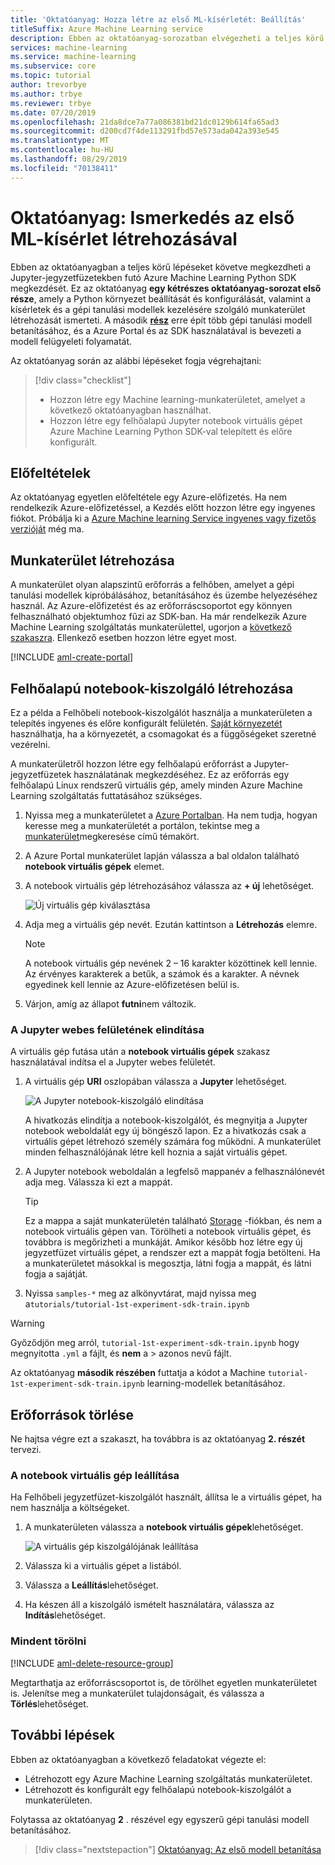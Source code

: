 ```yaml
---
title: 'Oktatóanyag: Hozza létre az első ML-kísérletét: Beállítás'
titleSuffix: Azure Machine Learning service
description: Ebben az oktatóanyag-sorozatban elvégezheti a teljes körű lépéseket a Jupyter-jegyzetfüzetekben futó Azure Machine Learning Python SDK megkezdéséhez.  Az első rész egy felhőalapú notebook-kiszolgáló környezet létrehozását, valamint a kísérletek és a gépi tanulási modellek kezelésére szolgáló munkaterület létrehozását ismerteti.
services: machine-learning
ms.service: machine-learning
ms.subservice: core
ms.topic: tutorial
author: trevorbye
ms.author: trbye
ms.reviewer: trbye
ms.date: 07/20/2019
ms.openlocfilehash: 21da8dce7a77a086381bd21dc0129b614fa65ad3
ms.sourcegitcommit: d200cd7f4de113291fbd57e573ada042a393e545
ms.translationtype: MT
ms.contentlocale: hu-HU
ms.lasthandoff: 08/29/2019
ms.locfileid: "70138411"
---
```

# <a name="tutorial-get-started-creating-your-first-ml-experiment"></a>Oktatóanyag: Ismerkedés az első ML-kísérlet létrehozásával

Ebben az oktatóanyagban a teljes körű lépéseket követve megkezdheti a Jupyter-jegyzetfüzetekben futó Azure Machine Learning Python SDK megkezdését. Ez az oktatóanyag **egy kétrészes oktatóanyag-sorozat első része**, amely a Python környezet beállítását és konfigurálását, valamint a kísérletek és a gépi tanulási modellek kezelésére szolgáló munkaterület létrehozását ismerteti. A második [**rész**](tutorial-1st-experiment-sdk-train.md) erre épít több gépi tanulási modell betanításához, és a Azure Portal és az SDK használatával is bevezeti a modell felügyeleti folyamatát.

Az oktatóanyag során az alábbi lépéseket fogja végrehajtani:

> [!div class="checklist"]
> * Hozzon létre egy Machine learning-munkaterületet, amelyet a következő oktatóanyagban használhat.
> * Hozzon létre egy felhőalapú Jupyter notebook virtuális gépet Azure Machine Learning Python SDK-val telepített és előre konfigurált.

## <a name="prerequisites"></a>Előfeltételek

Az oktatóanyag egyetlen előfeltétele egy Azure-előfizetés. Ha nem rendelkezik Azure-előfizetéssel, a Kezdés előtt hozzon létre egy ingyenes fiókot. Próbálja ki a [Azure Machine learning Service ingyenes vagy fizetős verzióját](https://aka.ms/AMLFree) még ma.

## <a name="create-a-workspace"></a>Munkaterület létrehozása

A munkaterület olyan alapszintű erőforrás a felhőben, amelyet a gépi tanulási modellek kipróbálásához, betanításához és üzembe helyezéséhez használ. Az Azure-előfizetést és az erőforráscsoportot egy könnyen felhasználható objektumhoz fűzi az SDK-ban. Ha már rendelkezik Azure Machine Learning szolgáltatás munkaterülettel, ugorjon a [következő szakaszra](#azure). Ellenkező esetben hozzon létre egyet most.

[!INCLUDE [aml-create-portal](../../../includes/aml-create-in-portal.md)]

## <a name="azure"></a>Felhőalapú notebook-kiszolgáló létrehozása

Ez a példa a Felhőbeli notebook-kiszolgálót használja a munkaterületen a telepítés ingyenes és előre konfigurált felületén. [Saját környezetét](how-to-configure-environment.md#local) használhatja, ha a környezetét, a csomagokat és a függőségeket szeretné vezérelni.

A munkaterületről hozzon létre egy felhőalapú erőforrást a Jupyter-jegyzetfüzetek használatának megkezdéséhez. Ez az erőforrás egy felhőalapú Linux rendszerű virtuális gép, amely minden Azure Machine Learning szolgáltatás futtatásához szükséges.

1. Nyissa meg a munkaterületet a [Azure Portalban](https://portal.azure.com/).  Ha nem tudja, hogyan keresse meg a munkaterületét a portálon, tekintse meg a [munkaterület](how-to-manage-workspace.md#view)megkeresése című témakört.

1. A Azure Portal munkaterület lapján válassza a bal oldalon található **notebook virtuális gépek** elemet.

1. A notebook virtuális gép létrehozásához válassza az **+ új** lehetőséget.

     ![Új virtuális gép kiválasztása](./media/tutorial-1st-experiment-sdk-setup/add-workstation.png)

1. Adja meg a virtuális gép nevét. Ezután kattintson a **Létrehozás** elemre.

    > [!NOTE]
    > A notebook virtuális gép nevének 2 – 16 karakter közöttinek kell lennie. Az érvényes karakterek a betűk, a számok és a karakter.  A névnek egyedinek kell lennie az Azure-előfizetésen belül is.

1. Várjon, amíg az állapot **futni**nem változik.

### <a name="launch-jupyter-web-interface"></a>A Jupyter webes felületének elindítása

A virtuális gép futása után a **notebook virtuális gépek** szakasz használatával indítsa el a Jupyter webes felületét.

1. A virtuális gép **URI** oszlopában válassza a **Jupyter** lehetőséget.

    ![A Jupyter notebook-kiszolgáló elindítása](./media/tutorial-1st-experiment-sdk-setup/start-server.png)

    A hivatkozás elindítja a notebook-kiszolgálót, és megnyitja a Jupyter notebook weboldalát egy új böngésző lapon.  Ez a hivatkozás csak a virtuális gépet létrehozó személy számára fog működni. A munkaterület minden felhasználójának létre kell hoznia a saját virtuális gépet.

1. A Jupyter notebook weboldalán a legfelső mappanév a felhasználónevét adja meg.  Válassza ki ezt a mappát.

    > [!TIP]
    > Ez a mappa a saját munkaterületén található [Storage](concept-workspace.md#resources) -fiókban, és nem a notebook virtuális gépen van.  Törölheti a notebook virtuális gépet, és továbbra is megőrizheti a munkáját.  Amikor később hoz létre egy új jegyzetfüzet virtuális gépet, a rendszer ezt a mappát fogja betölteni. Ha a munkaterületet másokkal is megosztja, látni fogja a mappát, és látni fogja a sajátját.

1. Nyissa `samples-*` meg az alkönyvtárat, majd nyissa meg a`tutorials/tutorial-1st-experiment-sdk-train.ipynb`

> [!Warning]
> Győződjön meg arról, `tutorial-1st-experiment-sdk-train.ipynb` hogy megnyitotta `.yml` a fájlt, és **nem** a > azonos nevű fájlt. 

Az oktatóanyag **második részében** futtatja a kódot a Machine `tutorial-1st-experiment-sdk-train.ipynb` learning-modellek betanításához.

## <a name="end"></a>Erőforrások törlése

Ne hajtsa végre ezt a szakaszt, ha továbbra is az oktatóanyag **2. részét** tervezi.

### <a name="stop-the-notebook-vm"></a>A notebook virtuális gép leállítása

Ha Felhőbeli jegyzetfüzet-kiszolgálót használt, állítsa le a virtuális gépet, ha nem használja a költségeket.

1. A munkaterületen válassza a **notebook virtuális gépek**lehetőséget.

   ![A virtuális gép kiszolgálójának leállítása](./media/tutorial-1st-experiment-sdk-setup/stop-server.png)

1. Válassza ki a virtuális gépet a listából.

1. Válassza a **Leállítás**lehetőséget.

1. Ha készen áll a kiszolgáló ismételt használatára, válassza az **Indítás**lehetőséget.

### <a name="delete-everything"></a>Mindent törölni

[!INCLUDE [aml-delete-resource-group](../../../includes/aml-delete-resource-group.md)]

Megtarthatja az erőforráscsoportot is, de törölhet egyetlen munkaterületet is. Jelenítse meg a munkaterület tulajdonságait, és válassza a **Törlés**lehetőséget.

## <a name="next-steps"></a>További lépések

Ebben az oktatóanyagban a következő feladatokat végezte el:

* Létrehozott egy Azure Machine Learning szolgáltatás munkaterületet.
* Létrehozott és konfigurált egy felhőalapú notebook-kiszolgálót a munkaterületen.

Folytassa az oktatóanyag **2** . részével egy egyszerű gépi tanulási modell betanításához.

> [!div class="nextstepaction"]
> [Oktatóanyag: Az első modell betanítása](tutorial-1st-experiment-sdk-train.md)
